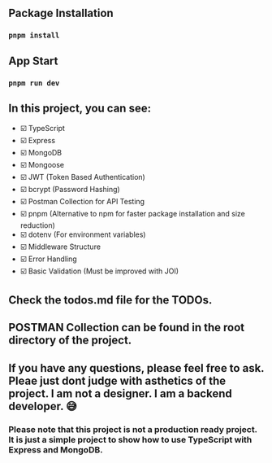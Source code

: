 ## Package Installation
### `pnpm install`

## App Start
### `pnpm run dev`

## In this project, you can see:
- ☑️ TypeScript
- ☑️ Express
- ☑️ MongoDB
- ☑️ Mongoose
- ☑️ JWT (Token Based Authentication)
- ☑️ bcrypt (Password Hashing)
- ☑️ Postman Collection for API Testing
- ☑️ pnpm (Alternative to npm for faster package installation and size reduction)
- ☑️ dotenv (For environment variables)
- ☑️ Middleware Structure
- ☑️ Error Handling
- ☑️ Basic Validation (Must be improved with JOI)

## Check the todos.md file for the TODOs.

## POSTMAN Collection can be found in the root directory of the project.

## If you have any questions, please feel free to ask. Pleae just dont judge with asthetics of the project. I am not a designer. I am a backend developer. 😅

### Please note that this project is not a production ready project. It is just a simple project to show how to use TypeScript with Express and MongoDB.